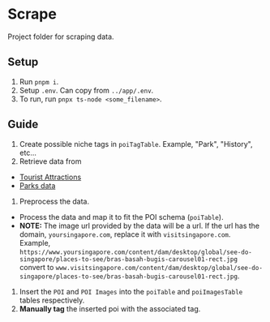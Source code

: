 
# Scrape
Project folder for scraping data.

## Setup
1. Run `pnpm i`.
1. Setup `.env`. Can copy from `../app/.env`.
1. To run, run `pnpx ts-node <some_filename>`.

## Guide
1. Create possible niche tags in `poiTagTable`. Example, "Park", "History", etc...
1. Retrieve data from 
- [Tourist Attractions](https://data.gov.sg/datasets?sort=downloadsCount&resultId=1621&page=1&sidebar=true)
- [Parks data](https://data.gov.sg/datasets?query=parks&resultId=d_0542d48f0991541706b58059381a6eca&page=1)
1. Preprocess the data.
- Process the data and map it to fit the POI schema (`poiTable`).
- **NOTE:** The image url provided by the data will be a url. If the url has the domain, `yoursingapore.com`, replace it with `visitsingapore.com`. Example, `https://www.yoursingapore.com/content/dam/desktop/global/see-do-singapore/places-to-see/bras-basah-bugis-carousel01-rect.jpg` convert to `www.visitsingapore.com/content/dam/desktop/global/see-do-singapore/places-to-see/bras-basah-bugis-carousel01-rect.jpg`. 
1. Insert the `POI` and `POI Images` into the `poiTable` and `poiImagesTable` tables respectively.
1. **Manually tag** the inserted poi with the associated tag.